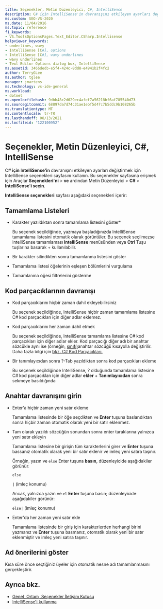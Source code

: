 ```yaml
---
title: Seçenekler, Metin Düzenleyici, C#, IntelliSense
description: C# için IntelliSense'in davranışını etkileyen ayarları değiştirmek üzere C# bölümündeki IntelliSense sayfasını kullanmayı öğrenin.
ms.custom: SEO-VS-2020
ms.date: 11/04/2016
ms.topic: reference
f1_keywords:
- VS.ToolsOptionsPages.Text_Editor.CSharp.Intellisense
helpviewer_keywords:
- underlines, wavy
- IntelliSense [C#], options
- IntelliSense [C#], wavy underlines
- wavy underlines
- Text Editor Options dialog box, IntelliSense
ms.assetid: 3466dedb-e5f4-424c-8dd8-e4941b2f4fc2
author: TerryGLee
ms.author: tglee
manager: jmartens
ms.technology: vs-ide-general
ms.workload:
- dotnet
ms.openlocfilehash: 9dbb48c2d629ec4afef7a56218bf6af785540d73
ms.sourcegitcommit: 68897da7d74c31ae1ebf5d47c7b5ddc9b108265b
ms.translationtype: MT
ms.contentlocale: tr-TR
ms.lasthandoff: 08/13/2021
ms.locfileid: "122100952"
---
```

# <a name="options-text-editor-c-intellisense"></a>Seçenekler, Metin Düzenleyici, C#, IntelliSense

C# **için IntelliSense'in** davranışını etkileyen ayarları değiştirmek için IntelliSense seçenekleri sayfasını kullanın. Bu seçenekler sayfasına erişmek için Araçlar **Seçenekleri'ni**  >  **ve** ardından Metin Düzenleyici   >  **C#**  >  **IntelliSense'i seçin.**

**IntelliSense seçenekleri** sayfası aşağıdaki seçenekleri içerir:

## <a name="completion-lists"></a>Tamamlama Listeleri

- Karakter yazıldıktan sonra tamamlama listesini göster*

   Bu seçenek seçildiğinde, yazmaya başladığınızda IntelliSense tamamlama listesini otomatik olarak görüntüler. Bu seçenek seçilmezse IntelliSense tamamlaması **IntelliSense** menüsünden veya **Ctrl** Tuşu tuşlarına basarak + kullanılabilir.

- Bir karakter silindikten sonra tamamlanma listesini göster

- Tamamlama listesi öğelerinin eşleşen bölümlerini vurgulama

- Tamamlanma öğesi filtrelerini gösterme

## <a name="snippets-behavior"></a>Kod parçacıklarının davranışı

- Kod parçacıklarını hiçbir zaman dahil ekleyebilirsiniz

   Bu seçenek seçildiğinde, IntelliSense hiçbir zaman tamamlama listesine C# kod parçacıkları için diğer adlar eklemez.

- Kod parçacıklarını her zaman dahil etmek

   Bu seçenek seçildiğinde, IntelliSense tamamlama listesine C# kod parçacıkları için diğer adlar ekler. Kod parçacığı diğer adı bir anahtar sözcükle aynı ise (örneğin, [sınıfı)](/dotnet/csharp/language-reference/keywords/class)anahtar sözcüğü kısayolla değiştirilir. Daha fazla bilgi için [bkz. C# Kod Parçacıkları.](../../ide/visual-csharp-code-snippets.md)

- Bir tanımlayıcıdan sonra ?-Tab yazıldıktan sonra kod parçacıkları ekleme

   Bu seçenek seçildiğinde IntelliSense, ? olduğunda tamamlama listesine C# kod parçacıkları için diğer adlar **ekler** + **Tanımlayıcıdan** sonra sekmeye basıldığında

## <a name="enter-key-behavior"></a>Anahtar davranışını girin

- Enter'a hiçbir zaman yeni satır ekleme

   Tamamlama listesinde bir öğe seçdikten ve **Enter** tuşuna baslandıktan sonra hiçbir zaman otomatik olarak yeni bir satır eklenmez.

- Tam olarak yazıldı sözcüğün sonundan sonra enter taraklarına yalnızca yeni satır ekleyin

   Tamamlama listesine bir girişin tüm karakterlerini girer ve **Enter** tuşuna bassanız otomatik olarak yeni bir satır eklenir ve imleç yeni satıra taşınır.

   Örneğin, yazın ve `else` Enter tuşuna **basın,** düzenleyicide aşağıdakiler görünür:

   `else`

   `|` (imleç konumu)

   Ancak, yalnızca yazın ve `el` **Enter** tuşuna basın; düzenleyicide aşağıdakiler görünür:

   `else|` (imleç konumu)

- Enter'da her zaman yeni satır ekle

   Tamamlama listesinde bir  giriş için karakterlerden herhangi birini yazmanız ve **Enter** tuşuna basmanız, otomatik olarak yeni bir satır eklenmiştir ve imleç yeni satıra taşınır.

## <a name="show-name-suggestions"></a>Ad önerilerini göster

Kısa süre önce seçtiğiniz üyeler için otomatik nesne adı tamamlanmasını gerçekleştirir.

## <a name="see-also"></a>Ayrıca bkz.

- [Genel, Ortam, Seçenekler İletişim Kutusu](../../ide/reference/general-environment-options-dialog-box.md)
- [IntelliSense'i kullanma](../../ide/using-intellisense.md)
